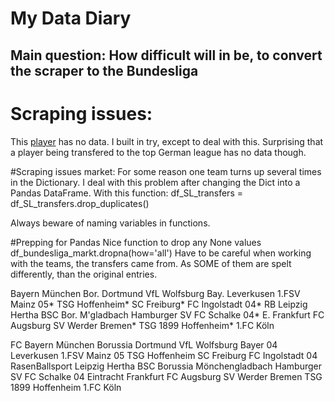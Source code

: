 # My Data Diary
## Main question: How difficult will in be, to convert the scraper to the Bundesliga

# Scraping issues:
This [player](http://www.transfermarkt.ch/victor-osimhen/leistungsdaten/spieler/401923/plus/0?saison=ges)
has no data. I built in try, except to deal with this. Surprising that a player being transfered to the
top German league has no data though.

#Scraping issues market:
For some reason one team turns up several times in the Dictionary. I deal with
this problem after changing the Dict into a Pandas DataFrame. With this function:
df_SL_transfers = df_SL_transfers.drop_duplicates()

Always beware of naming variables in functions.

#Prepping for Pandas
Nice function to drop any None values df_bundesliga_markt.dropna(how='all')
Have to be careful when working with the teams, the transfers came from. As SOME of them
are spelt differently, than the original entries.

Bayern München
Bor. Dortmund
VfL Wolfsburg
Bay. Leverkusen
1.FSV Mainz 05*
TSG Hoffenheim*
SC Freiburg*
FC Ingolstadt 04*
RB Leipzig
Hertha BSC
Bor. M'gladbach
Hamburger SV
FC Schalke 04*
E. Frankfurt
FC Augsburg
SV Werder Bremen*
TSG 1899 Hoffenheim*
1.FC Köln

FC Bayern München
Borussia Dortmund
VfL Wolfsburg
Bayer 04 Leverkusen
1.FSV Mainz 05
TSG Hoffenheim
SC Freiburg
FC Ingolstadt 04
RasenBallsport Leipzig
Hertha BSC
Borussia Mönchengladbach
Hamburger SV
FC Schalke 04
Eintracht Frankfurt
FC Augsburg
SV Werder Bremen
TSG 1899 Hoffenheim
1.FC Köln
